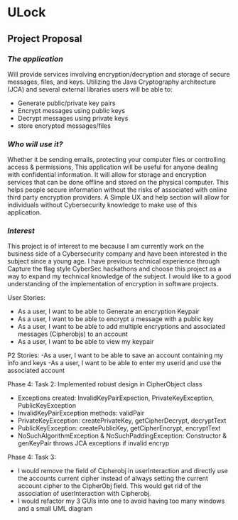 # **ULock**

## Project Proposal

### *The application*

 
Will provide services involving encryption/decryption and storage of secure messages, files, and keys.
Utilizing the Java Cryptography architecture (JCA) and several external libraries users will be able to:


- Generate public/private key pairs
- Encrypt messages using public keys
- Decrypt messages using private keys
- store encrypted messages/files

### *Who will use it?*
Whether it be sending emails, protecting your computer files or controlling access & permissions, This application will 
be useful for anyone dealing with confidential information. It will allow for storage and encryption services that can
be done offline and stored on the physical computer. This helps people secure information without the risks of associated 
with online third party encryption providers. A Simple UX and help section will allow for individuals without 
Cybersecurity knowledge to make use of this application.   
 
### *Interest*

This project is of interest to me because I am currently work on the business side of a Cybersecurity company and have
been interested in the subject since a young age. I have previous technical experience through Capture the flag style 
CyberSec hackathons and choose this project as a way to expand my technical knowledge of the subject. I would like to
a good understanding of the implementation of encryption in software projects.

User Stories:
- As a user, I want to be able to Generate an encryption Keypair
- As a user, I want to be able to encrypt a message with a public key
- As a user, I want to be able to add multiple encryptions and associated messages (Cipherobjs) to an account
- As a user, I want to be able to view my keypair

P2 Stories:
-As a user, I want to be able to save an account containing my info and keys
-As a user, I want to be able to enter my userid and use the associated account 


Phase 4: Task 2: Implemented robust design in CipherObject class

- Exceptions created: InvalidKeyPairExpection, PrivateKeyException, PublicKeyException
- InvalidKeyPairException methods: validPair
- PrivateKeyException: createPrivateKey, getCipherDecrypt, decryptText
- PublicKeyException: createPublicKey, getCipherEncrypt, encryptText
- NoSuchAlgorithmException & NoSuchPaddingException: Constructor & genKeyPair throws JCA exceptions if invalid encryp

Phase 4: Task 3:
- I would remove the field of Cipherobj in userInteraction and directly use the accounts current cipher instead of 
always setting the current account cipher to the CipherObj field. This would get rid of the association of 
userInteraction with Cipherobj.
- I would refactor my 3 GUIs into one to avoid having too many windows and a small UML diagram 

